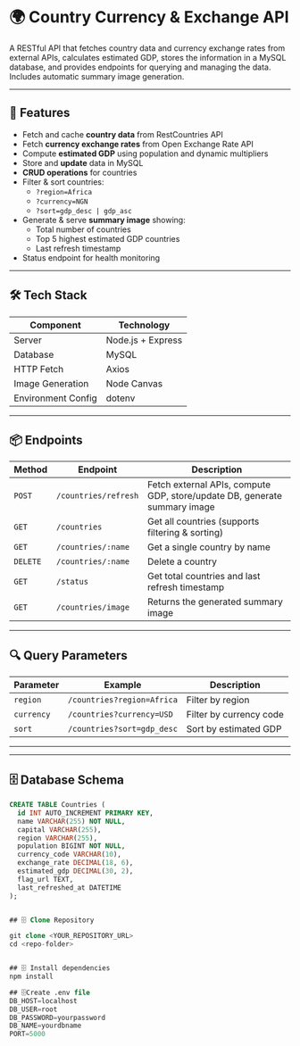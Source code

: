 # 🌍 Country Currency & Exchange API

A RESTful API that fetches country data and currency exchange rates from external APIs, calculates estimated GDP, stores the information in a MySQL database, and provides endpoints for querying and managing the data.  
Includes automatic summary image generation.

---

## 🚀 Features

- Fetch and cache **country data** from RestCountries API
- Fetch **currency exchange rates** from Open Exchange Rate API
- Compute **estimated GDP** using population and dynamic multipliers
- Store and **update** data in MySQL
- **CRUD operations** for countries
- Filter & sort countries:
  - `?region=Africa`
  - `?currency=NGN`
  - `?sort=gdp_desc | gdp_asc`
- Generate & serve **summary image** showing:
  - Total number of countries
  - Top 5 highest estimated GDP countries
  - Last refresh timestamp
- Status endpoint for health monitoring

---

## 🛠️ Tech Stack

| Component | Technology |
|----------|------------|
| Server | Node.js + Express |
| Database | MySQL |
| HTTP Fetch | Axios |
| Image Generation | Node Canvas |
| Environment Config | dotenv |

---

## 📦 Endpoints

| Method | Endpoint | Description |
|--------|----------|-------------|
| `POST` | `/countries/refresh` | Fetch external APIs, compute GDP, store/update DB, generate summary image |
| `GET` | `/countries` | Get all countries (supports filtering & sorting) |
| `GET` | `/countries/:name` | Get a single country by name |
| `DELETE` | `/countries/:name` | Delete a country |
| `GET` | `/status` | Get total countries and last refresh timestamp |
| `GET` | `/countries/image` | Returns the generated summary image |

---

## 🔍 Query Parameters

| Parameter | Example | Description |
|----------|----------|-------------|
| `region` | `/countries?region=Africa` | Filter by region |
| `currency` | `/countries?currency=USD` | Filter by currency code |
| `sort` | `/countries?sort=gdp_desc` | Sort by estimated GDP |

---


---

## 🗄️ Database Schema

```sql
CREATE TABLE Countries (
  id INT AUTO_INCREMENT PRIMARY KEY,
  name VARCHAR(255) NOT NULL,
  capital VARCHAR(255),
  region VARCHAR(255),
  population BIGINT NOT NULL,
  currency_code VARCHAR(10),
  exchange_rate DECIMAL(18, 6),
  estimated_gdp DECIMAL(30, 2),
  flag_url TEXT,
  last_refreshed_at DATETIME
);


## 🗄️ Clone Repository

git clone <YOUR_REPOSITORY_URL>
cd <repo-folder>


## 🗄️ Install dependencies
npm install

## 🗄️Create .env file
DB_HOST=localhost
DB_USER=root
DB_PASSWORD=yourpassword
DB_NAME=yourdbname
PORT=5000


